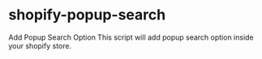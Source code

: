 # shopify-popup-search
Add Popup Search Option
This script will add popup search option inside your shopify store.
